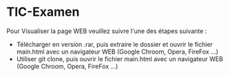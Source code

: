 # TIC-Examen

Pour Visualiser la page WEB veuillez suivre l'une des étapes suivante :

- Télécharger en version .rar, puis extraire le dossier et ouvrir le fichier main.html avec un navigateur WEB (Google Chroom, Opera, FireFox ...)
- Utiliser git clone, puis ouvrir le fichier main.html avec un navigateur WEB (Google Chroom, Opera, FireFox ...)
